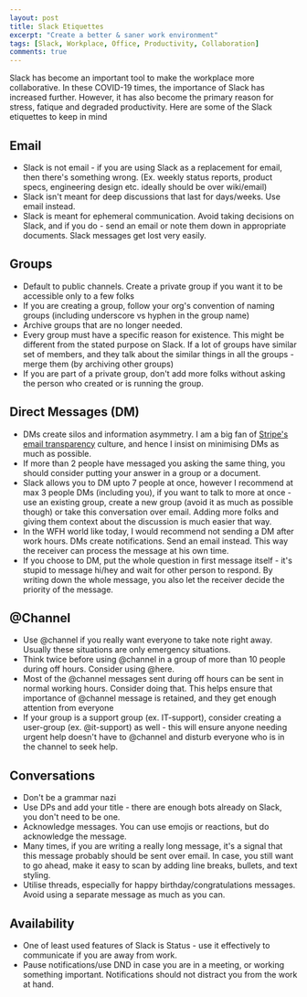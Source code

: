 ```yaml
---
layout: post
title: Slack Etiquettes
excerpt: "Create a better & saner work environment"
tags: [Slack, Workplace, Office, Productivity, Collaboration]
comments: true
---
```


Slack has become an important tool to make the workplace more collaborative. In these COVID-19 times, the importance of Slack has increased further. However, it has also become the primary reason for stress, fatique and degraded productivity. Here are some of the Slack etiquettes to keep in mind
<br />

## Email
- Slack is not email - if you are using Slack as a replacement for email, then there&#39;s something wrong. (Ex. weekly status reports, product specs, engineering design etc. ideally should be over wiki/email)
- Slack isn&#39;t meant for deep discussions that last for days/weeks. Use email instead.
- Slack is meant for ephemeral communication. Avoid taking decisions on Slack, and if you do - send an email or note them down in appropriate documents. Slack messages get lost very easily.


## Groups
- Default to public channels. Create a private group if you want it to be accessible only to a few folks
- If you are creating a group, follow your org&#39;s convention of naming groups (including underscore vs hyphen in the group name)
- Archive groups that are no longer needed.
- Every group must have a specific reason for existence. This might be different from the stated purpose on Slack. If a lot of groups have similar set of members, and they talk about the similar things in all the groups - merge them (by archiving other groups)
- If you are part of a private group, don&#39;t add more folks without asking the person who created or is running the group.


## Direct Messages (DM)
- DMs create silos and information asymmetry. I am a big fan of [Stripe&#39;s email transparency](https://stripe.com/blog/email-transparency) culture, and hence I insist on minimising DMs as much as possible.
- If more than 2 people have messaged you asking the same thing, you should consider putting your answer in a group or a document.
- Slack allows you to DM upto 7 people at once, however I recommend at max 3 people DMs (including you), if you want to talk to more at once - use an existing group, create a new group (avoid it as much as possible though) or take this conversation over email. Adding more folks and giving them context about the discussion is much easier that way.
- In the WFH world like today, I would recommend not sending a DM after work hours. DMs create notifications. Send an email instead. This way the receiver can process the message at his own time.
- If you choose to DM, put the whole question in first message itself - it&#39;s stupid to message hi/hey and wait for other person to respond. By writing down the whole message, you also let the receiver decide the priority of the message.


## @Channel
- Use @channel if you really want everyone to take note right away. Usually these situations are only emergency situations.
- Think twice before using @channel in a group of more than 10 people during off hours. Consider using @here.
- Most of the @channel messages sent during off hours can be sent in normal working hours. Consider doing that. This helps ensure that importance of @channel message is retained, and they get enough attention from everyone
- If your group is a support group (ex. IT-support), consider creating a user-group (ex. @it-support) as well - this will ensure anyone needing urgent help doesn&#39;t have to @channel and disturb everyone who is in the channel to seek help.


## Conversations
- Don&#39;t be a grammar nazi
- Use DPs and add your title - there are enough bots already on Slack, you don&#39;t need to be one.
- Acknowledge messages. You can use emojis or reactions, but do acknowledge the message.
- Many times, if you are writing a really long message, it&#39;s a signal that this message probably should be sent over email. In case, you still want to go ahead, make it easy to scan by adding line breaks, bullets, and text styling.
- Utilise threads, especially for happy birthday/congratulations messages. Avoid using a separate message as much as you can.


## Availability
- One of least used features of Slack is Status - use it effectively to communicate if you are away from work.
- Pause notifications/use DND in case you are in a meeting, or working something important. Notifications should not distract you from the work at hand.
